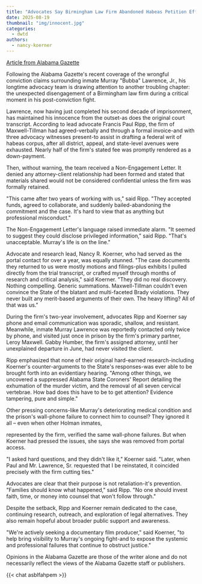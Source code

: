 ```yaml
---
title: "Advocates Say Birmingham Law Firm Abandoned Habeas Petition Effort Midstream"
date: 2025-08-19
thumbnail: "img/innocent.jpg"
categories: 
  - dwtd
authors: 
  - nancy-koerner
---
```


<a href="https://www.alabamagazette.com/story/2025/08/12/opinion/advocates-say-birmingham-law-firm-abandoned-habeas-petition-effort-midstream/7652.html">Article from Alabama Gazette</a>

Following the Alabama Gazette's recent coverage of the wrongful conviction claims surrounding inmate Murray "Bubba" Lawrence, Jr., his longtime advocacy team is drawing attention to another troubling chapter: the unexpected disengagement of a Birmingham law firm during a critical moment in his post-conviction fight.

Lawrence, now having just completed his second decade of imprisonment, has maintained his innocence from the outset-as does the original court transcript. According to lead advocate Francis Paul Ripp, the firm of Maxwell-Tillman had agreed-verbally and through a formal invoice-and with three advocacy witnesses present-to assist in drafting a federal writ of habeas corpus, after all district, appeal, and state-level avenues were exhausted. Nearly half of the firm's stated fee was promptly rendered as a down-payment.

Then, without warning, the team received a Non-Engagement Letter. It denied any attorney-client relationship had been formed and stated that materials shared would not be considered confidential unless the firm was formally retained.

"This came after two years of working with us," said Ripp. "They accepted funds, agreed to collaborate, and suddenly bailed-abandoning the commitment and the case. It's hard to view that as anything but professional misconduct."

The Non-Engagement Letter's language raised immediate alarm. "It seemed to suggest they could disclose privileged information," said Ripp. "That's unacceptable. Murray's life is on the line."

Advocate and research lead, Nancy R. Koerner, who had served as the portal contact for over a year, was equally stunned. "The case documents they returned to us were mostly motions and filings-plus exhibits I pulled directly from the trial transcript, or crafted myself through months of research and critical analysis," said Koerner. "They did no real discovery. Nothing compelling. Generic summations. Maxwell-Tillman couldn't even convince the State of the blatant and multi-faceted Brady violations. They never built any merit-based arguments of their own. The heavy lifting? All of that was us."

During the firm's two-year involvement, advocates Ripp and Koerner say phone and email communication was sporadic, shallow, and resistant. Meanwhile, inmate Murray Lawrence was reportedly contacted only twice by phone, and visited just once in prison by the firm's primary partner, Leroy Maxwell. Gabby Humber, the firm's assigned attorney, until her unexplained departure in June, had never visited the client.

Ripp emphasized that none of their original hard-earned research-including Koerner's counter-arguments to the State's responses-was ever able to be brought forth into an evidentiary hearing. "Among other things, we uncovered a suppressed Alabama State Coroners' Report detailing the exhumation of the murder victim, and the removal of all seven cervical vertebrae. How bad does this have to be to get attention? Evidence tampering, pure and simple."

Other pressing concerns-like Murray's deteriorating medical condition and the prison's wall-phone failure to connect him to counsel? They ignored it all – even when other Holman inmates,

represented by the firm, verified the same wall-phone failures. But when Koerner had pressed the issues, she says she was removed from portal access.

"I asked hard questions, and they didn't like it," Koerner said. "Later, when Paul and Mr. Lawrence, Sr. requested that I be reinstated, it coincided precisely with the firm cutting ties."

Advocates are clear that their purpose is not retaliation-it's prevention. "Families should know what happened," said Ripp. "No one should invest faith, time, or money into counsel that won't follow through."

Despite the setback, Ripp and Koerner remain dedicated to the case, continuing research, outreach, and exploration of legal alternatives. They also remain hopeful about broader public support and awareness.

"We're actively seeking a documentary film producer," said Koerner, "to help bring visibility to Murray's ongoing fight-and to expose the systemic and professional failures that continue to obstruct justice."

Opinions in the Alabama Gazette are those of the writer alone and do not necessarily reflect the views of the Alabama Gazette staff or publishers.

{{< chat asblfahpem >}}